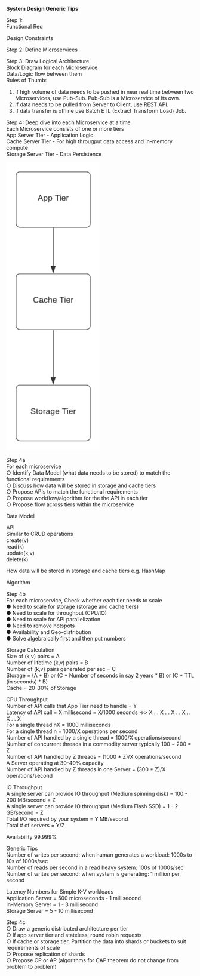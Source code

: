 <b>System Design Generic Tips</b><br>

Step 1:<br> 
Functional Req<br>

Design Constraints<br>

Step 2: Define Microservices<br>

Step 3: Draw Logical Architecture<br>
Block Diagram for each Microservice<br>
Data/Logic flow between them<br>
Rules of Thumb: <br>
1. If high volume of data needs to be pushed in near real time between two Microservices, use Pub-Sub. Pub-Sub is a Microservice of its own.<br>
2. If data needs to be pulled from Server to Client, use REST API.<br>
3. If data transfer is offline use Batch ETL (Extract Transform Load) Job.<br>

Step 4: Deep dive into each Microservice at a time<br>
Each Microservice consists of one or more tiers<br>
App Server Tier - Application Logic<br>
Cache Server Tier - For high througput data access and in-memory compute<br>
Storage Server Tier - Data Persistence<br>

<img src="https://github.com/rjanapa/rjanapa/blob/main/3-tier-arch-diagram.png" width="250"><br>

Step 4a<br>
For each microservice <br>
○ Identify Data Model (what data needs to be stored) to match the functional requirements<br>
○ Discuss how data will be stored in storage and cache tiers<br>
○ Propose APIs to match the functional requirements<br>
○ Propose workflow/algorithm for the the API in each tier<br>
○ Propose flow across tiers within the microservice<br>

Data Model<br>

API<br> 
Similar to CRUD operations<br>
create(v)<br>
read(k)<br>
update(k,v)<br>
delete(k)<br>

How data will be stored in storage and cache tiers e.g. HashMap<br>

Algorithm<br>

Step 4b<br>
For each microservice, Check whether each tier needs to scale<br>
● Need to scale for storage (storage and cache tiers)<br>
● Need to scale for throughput (CPU/IO)<br>
● Need to scale for API parallelization<br>
● Need to remove hotspots<br>
● Availability and Geo-distribution<br>
● Solve algebraically first and then put numbers<br>

Storage Calculation<br>
Size of (k,v) pairs = A<br>
Number of lifetime (k,v) pairs = B<br>
Number of (k,v) pairs generated per sec = C<br>
Storage = (A * B)  or (C * Number of seconds in say 2 years * B) or (C * TTL (in seconds) * B)<br>
Cache = 20-30% of Storage<br>

CPU Throughput<br>
Number of API calls that App Tier need to handle = Y<br>
Latency of API call = X millisecond = X/1000 seconds  =>> X . . X . . X . . X .. X . . X<br>
For a single thread nX = 1000 milliseconds<br>
For a single thread n = 1000/X operations per second<br>
Number of API handled by a single thread = 1000/X operations/second<br>
Number of concurrent threads in a commodity server typically 100 ~ 200 = Z<br>
Number of API handled by Z threads = (1000 * Z)/X operations/second<br>
A Server operating at 30-40% capacity<br>
Number of API handled by Z threads in one Server = (300 * Z)/X operations/second<br>

IO Throughput<br>
A single server can provide IO throughput (Medium spinning disk) = 100 - 200 MB/second = Z<br>
A single server can provide IO throughput (Medium Flash SSD) = 1 - 2 GB/second = Z<br>
Total I/O required by your system = Y MB/second<br>
Total # of servers = Y/Z<br>

Availability 99.999%<br>

Generic Tips<br>
Number of writes per second: when human generates a workload: 1000s to 10s of 1000s/sec<br>
Number of reads per second in a read heavy system: 100s of 1000s/sec<br>
Number of writes per second: when system is generating: 1 million per second<br>

Latency Numbers for Simple K-V workloads<br>
Application Server = 500 microseconds - 1 millisecond<br>
In-Memory Server = 1 - 3 millisecond<br>
Storage Server = 5 - 10 millisecond<br>

Step 4c<br>
○ Draw a generic distributed architecture per tier<br>
○ If app server tier and stateless, round robin requests <br>
○ If cache or storage tier, Partition the data into shards or buckets to suit requirements of scale<br>
○ Propose replication of shards<br>
○ Propose CP or AP (algorithms for CAP theorem do not change from problem to problem)<br>
